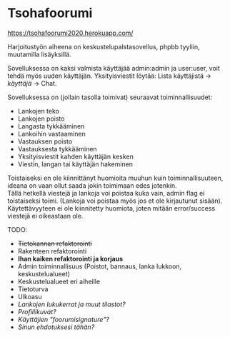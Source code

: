 # Tsohafoorumi

https://tsohafoorumi2020.herokuapp.com/

Harjoitustyön aiheena on keskustelupalstasovellus, phpbb tyyliin, muutamilla lisäyksillä.

Sovelluksessa on kaksi valmista käyttäjää admin:admin ja user:user, voit tehdä myös uuden käyttäjän. Yksityisviestit löytää: Lista käyttäjistä -> *käyttäjä* -> Chat.

Sovelluksessa on (jollain tasolla toimivat) seuraavat toiminnallisuudet:
* Lankojen teko
* Lankojen poisto
* Langasta tykkääminen
* Lankoihin vastaaminen
* Vastauksen poisto
* Vastauksesta tykkääminen
* Yksityisviestit kahden käyttäjän kesken
* Viestin, langan tai käyttäjän hakeminen

Toistaiseksi en ole kiinnittänyt huomioita muuhun kuin toiminnallisuuteen, ideana on vaan ollut saada jokin toimimaan edes jotenkin.  
Tällä hetkellä viestejä ja lankoja voi poistaa kuka vain, admin flag ei toistaiseksi toimi. (Lankoja voi poistaa myös jos et ole kirjautunut sisään).  
Käytettävyyteen ei ole kiinnitetty huomiota, joten mitään error/success viestejä ei oikeastaan ole.  

TODO:
* ~~Tietokannan refaktorointi~~
* Rakenteen refaktorointi
* __Ihan kaiken refaktorointi ja korjaus__
* Admin toiminnallisuus (Poistot, bannaus, lanka lukkoon, keskustelualueet)
* Keskustelualueet eri aiheille
* Tietoturva
* Ulkoasu
* _Lankojen lukukerrat ja muut tilastot?_
* _Profiilikuvat?_
* _Käyttäjien "foorumisignature"?_
* _Sinun ehdotuksesi tähän?_


